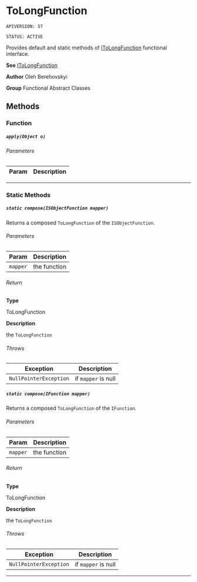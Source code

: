 # ToLongFunction

`APIVERSION: 57`

`STATUS: ACTIVE`

Provides default and static methods of [IToLongFunction](/docs/Functional-Interfaces/IToLongFunction.md) functional interface.


**See** [IToLongFunction](/docs/Functional-Interfaces/IToLongFunction.md)


**Author** Oleh Berehovskyi


**Group** Functional Abstract Classes

## Methods
### Function
##### `apply(Object o)`
###### Parameters
|Param|Description|
|---|---|

---
### Static Methods
##### `static compose(ISObjectFunction mapper)`

Returns a composed `ToLongFunction` of the `ISObjectFunction`.

###### Parameters
|Param|Description|
|---|---|
|`mapper`|the function|

###### Return

**Type**

ToLongFunction

**Description**

the `ToLongFunction`

###### Throws
|Exception|Description|
|---|---|
|`NullPointerException`|if `mapper` is null|

##### `static compose(IFunction mapper)`

Returns a composed `ToLongFunction` of the `IFunction`.

###### Parameters
|Param|Description|
|---|---|
|`mapper`|the function|

###### Return

**Type**

ToLongFunction

**Description**

the `ToLongFunction`

###### Throws
|Exception|Description|
|---|---|
|`NullPointerException`|if `mapper` is null|

---
